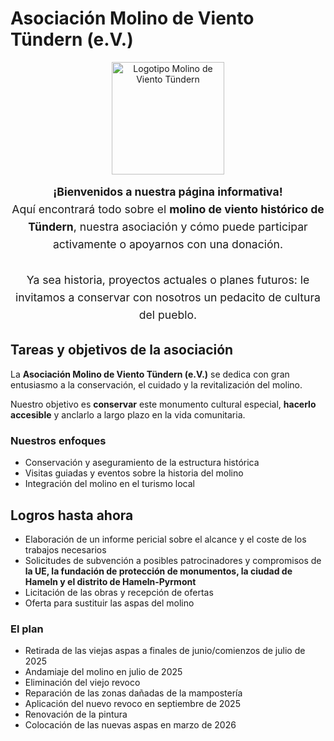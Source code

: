 # Asociación Molino de Viento Tündern (e.V.)

<p align="center">
  <img src="/imgs/logo.svg" alt="Logotipo Molino de Viento Tündern" width="180" />
</p>

<div style="text-align: center; font-size: 1.1rem; line-height: 1.6;">
  <strong>¡Bienvenidos a nuestra página informativa!</strong><br />
  Aquí encontrará todo sobre el <strong>molino de viento histórico de Tündern</strong>, nuestra asociación y cómo puede participar activamente o apoyarnos con una donación.<br /><br />
  Ya sea historia, proyectos actuales o planes futuros: le invitamos a conservar con nosotros un pedacito de cultura del pueblo.
</div>

## Tareas y objetivos de la asociación

La **Asociación Molino de Viento Tündern (e.V.)** se dedica con gran entusiasmo a la conservación, el cuidado y la revitalización del molino.

Nuestro objetivo es **conservar** este monumento cultural especial, **hacerlo accesible** y anclarlo a largo plazo en la vida comunitaria.

### Nuestros enfoques

- Conservación y aseguramiento de la estructura histórica
- Visitas guiadas y eventos sobre la historia del molino
- Integración del molino en el turismo local

## Logros hasta ahora

- Elaboración de un informe pericial sobre el alcance y el coste de los trabajos necesarios
- Solicitudes de subvención a posibles patrocinadores y compromisos de **la UE, la fundación de protección de monumentos, la ciudad de Hameln y el distrito de Hameln-Pyrmont**
- Licitación de las obras y recepción de ofertas
- Oferta para sustituir las aspas del molino

### El plan

- Retirada de las viejas aspas a finales de junio/comienzos de julio de 2025
- Andamiaje del molino en julio de 2025
- Eliminación del viejo revoco
- Reparación de las zonas dañadas de la mampostería
- Aplicación del nuevo revoco en septiembre de 2025
- Renovación de la pintura
- Colocación de las nuevas aspas en marzo de 2026
